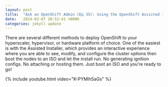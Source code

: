 ```yaml
---
layout: post
title:  "Ask an OpenShift Admin (Ep 35): Using the OpenShift Assisted Installer"
date:   2024-03-07 20:52:41 +0000
categories: jekyll update
---
```

There are several different methods to deploy OpenShift to your hyperscaler, hypervisor, or hardware platform of choice. One of the easiest is with the Assisted Installer, which provides an interactive experience where you are able to see, modify, and configure the cluster options then boot the nodes to an ISO and let the install run. No generating ignition configs. No attaching or hosting them. Just boot an ISO and you’re ready to go!

{% include youtube.html video="K-PYMlh5aGs" %}

[jekyll-docs]: https://jekyllrb.com/docs/home
[jekyll-gh]:   https://github.com/jekyll/jekyll
[jekyll-talk]: https://talk.jekyllrb.com/